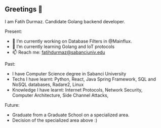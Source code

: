 ## Greetings 👋

I am Fatih Durmaz. Candidate Golang backend developer.

Present:
- 🔭 I’m currently working on Database Filters in @Mainflux.
- 🌱 I’m currently learning Golang and IoT protocols
- 📫 Reach me: fatihdurmaz@sabanciuniv.edu

Past:
- I have Computer Science degree in Sabanci University
- Techs I have learnt: Python, React, Java Spring Framework, SQL and NoSQL databases, Radare2, Linux
- Knowledge I have learnt: Internet Protocols, Network Security, Computer Architecture, Side Channel Attacks, 

Future:
- Graduate from a Graduate School on a specialized area.
- Decision of the specialized area above :)

<!--
**fthdrmzzz/fthdrmzzz** is a ✨ _special_ ✨ repository because its `README.md` (this file) appears on your GitHub profile.

Here are some ideas to get you started:

- 🔭 I’m currently working on ...
- 🌱 I’m currently learning ...
- 👯 I’m looking to collaborate on ...
- 🤔 I’m looking for help with ...
- 💬 Ask me about ...
- 📫 How to reach me: ...
- 😄 Pronouns: ...
- ⚡ Fun fact: ...
-->

